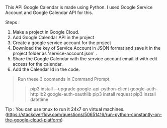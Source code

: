 This API Google Calendar is made using Python.
I used Google Service Account and Google Calendar API for this.

Steps : 
1) Make a project in Google Cloud.
2) Add Google Calendar API in the project
3) Create a google service account for the project
4) Download the key of Service Account in JSON format and save it in the project folder as 'service-account.json' .
5) Share the Google Calendar with the  service account email id with edit access for the calendar.
6) Add the Calendar Id in the code.

> Run these 3 coomands in Command Prompt.
>> pip3 install --upgrade google-api-python-client google-auth-httplib2 google-auth-oauthlib
>> pip3 install request
>> pip3 install datetime

Tip : 
You can use tmux to run it 24x7 on virtual machines.
(https://stackoverflow.com/questions/50651416/run-python-constantly-on-the-google-cloud-platform)
